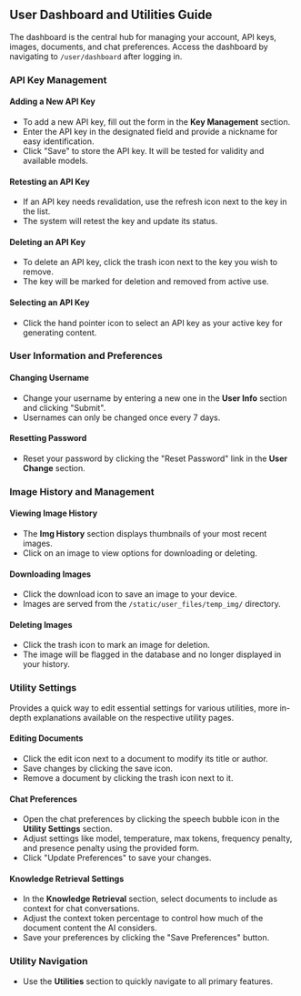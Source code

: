 ## User Dashboard and Utilities Guide


The dashboard is the central hub for managing your account, API keys, images, documents, and chat preferences. Access the dashboard by navigating to `/user/dashboard` after logging in.

### API Key Management

#### Adding a New API Key

- To add a new API key, fill out the form in the **Key Management** section.
- Enter the API key in the designated field and provide a nickname for easy identification.
- Click "Save" to store the API key. It will be tested for validity and available models.

#### Retesting an API Key

- If an API key needs revalidation, use the refresh icon next to the key in the list.
- The system will retest the key and update its status.

#### Deleting an API Key

- To delete an API key, click the trash icon next to the key you wish to remove.
- The key will be marked for deletion and removed from active use.

#### Selecting an API Key

- Click the hand pointer icon to select an API key as your active key for generating content.

### User Information and Preferences

#### Changing Username

- Change your username by entering a new one in the **User Info** section and clicking "Submit".
- Usernames can only be changed once every 7 days.

#### Resetting Password

- Reset your password by clicking the "Reset Password" link in the **User Change** section.

### Image History and Management

#### Viewing Image History

- The **Img History** section displays thumbnails of your most recent images.
- Click on an image to view options for downloading or deleting.

#### Downloading Images

- Click the download icon to save an image to your device.
- Images are served from the `/static/user_files/temp_img/` directory.

#### Deleting Images

- Click the trash icon to mark an image for deletion.
- The image will be flagged in the database and no longer displayed in your history.

### Utility Settings

Provides a quick way to edit essential settings for various utilities, more in-depth explanations available on the respective utility pages.
#### Editing Documents

- Click the edit icon next to a document to modify its title or author.
- Save changes by clicking the save icon.
- Remove a document by clicking the trash icon next to it.


#### Chat Preferences
- Open the chat preferences by clicking the speech bubble icon in the **Utility Settings** section.
- Adjust settings like model, temperature, max tokens, frequency penalty, and presence penalty using the provided form.
- Click "Update Preferences" to save your changes.

#### Knowledge Retrieval Settings
- In the **Knowledge Retrieval** section, select documents to include as context for chat conversations.
- Adjust the context token percentage to control how much of the document content the AI considers.
- Save your preferences by clicking the "Save Preferences" button.

### Utility Navigation

- Use the **Utilities** section to quickly navigate to all primary features.